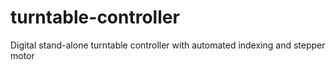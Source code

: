 # turntable-controller
Digital stand-alone turntable controller with automated indexing and stepper motor
